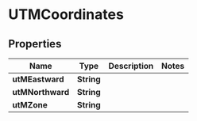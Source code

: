 

# UTMCoordinates


## Properties

| Name | Type | Description | Notes |
|------------ | ------------- | ------------- | -------------|
|**utMEastward** | **String** |  |  |
|**utMNorthward** | **String** |  |  |
|**utMZone** | **String** |  |  |



